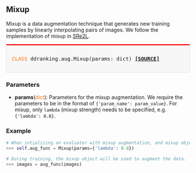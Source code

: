 ## Mixup

Mixup is a data augmentation technique that generates new training samples by linearly interpolating pairs of images. We follow the implementation of mixup in [SRe2L](https://github.com/VILA-Lab/SRe2L/tree/main/SRe2L).

<div style="background-color:#F7F7F7; padding:15px; border:1px solid #E0E0E0; border-top:3px solid #FF0000; font-family:monospace; font-size:14px;">

<span style="color:#FF6B00;">CLASS</span> 
ddranking.aug.Mixup(params: dict)
[**[SOURCE]**](https://github.com/NUS-HPC-AI-Lab/DD-Ranking/blob/main/ddranking/aug/mixup.py)

</div>

### Parameters

- **params**(<span style="color:#FF6B00;">dict</span>): Parameters for the mixup augmentation. We require the parameters to be in the format of `{'param_name': param_value}`. For mixup, only `lambda` (mixup strength) needs to be specified, e.g. `{'lambda': 0.8}`.

### Example

```python
# When intializing an evaluator with mixup augmentation, and mixup object will be constructed.
>>> self.aug_func = Mixup(params={'lambda': 0.8})

# During training, the mixup object will be used to augment the data.
>>> images = aug_func(images)
```